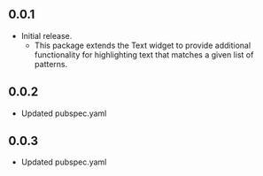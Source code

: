 ## 0.0.1

* Initial release.
    * This package extends the Text widget to provide additional functionality for highlighting text that matches a given list of patterns.

## 0.0.2

* Updated pubspec.yaml

## 0.0.3

* Updated pubspec.yaml